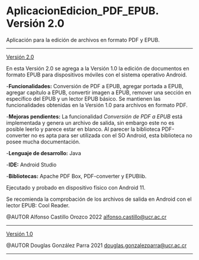 # AplicacionEdicion_PDF_EPUB. Versión 2.0
Aplicación para la edición de archivos en formato PDF y EPUB.

---

[Versión 2.0](https://github.com/alfonso441/AplicacionEdicion_PDF_EPUB)

En esta Versión 2.0 se agrega a la Versión 1.0 la edición de documentos en formato EPUB para dispositivos móviles con el sistema operativo Android.

-**Funcionalidades:** Conversión de PDF a EPUB, agregar portada a EPUB, agregar capítulo a EPUB, convertir imagen a EPUB, remover una sección en específico del EPUB y un lector EPUB básico. Se mantienen las funcionalidades obtenidas en la Versión 1.0 para archivos en formato PDF.

-**Mejoras pendientes:** La funcionalidad *Conversión de PDF a EPUB* está implementada y genera un archivo de salida, sin embargo este no es posible leerlo y parece estar en blanco. Al parecer la biblioteca PDF-converter no es apta para ser utilizada con el SO Android, esta biblioteca no posee mucha documentación. 

-**Lenguaje de desarrollo:** Java

-**IDE:** Android Studio

-**Bibliotecas:** Apache PDF Box, PDF-converter y EPUBlib.

Ejecutado y probado en dispositivo físico con Android 11. 

Se recomienda la comprobación de los archivos de salida en Android con el lector EPUB: Cool Reader.

@AUTOR
    Alfonso Castillo Orozco 2022
    alfonso.castillo@ucr.ac.cr

---

[Versión 1.0](https://github.com/dou15/AplicacionEdicionPDF)

@AUTOR
    Douglas González Parra 2021
    douglas.gonzalezparra@ucr.ac.cr
    
---
